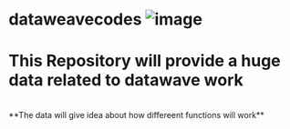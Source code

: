 # dataweavecodes ![image](https://github.com/Nani1478/dataweavecodes/assets/121922586/1e65d6bb-829e-4512-bf9b-20b425313ee5)

# This Repository will provide a huge data related to datawave work
<br>
**The data will give idea about how differeent functions will work**
